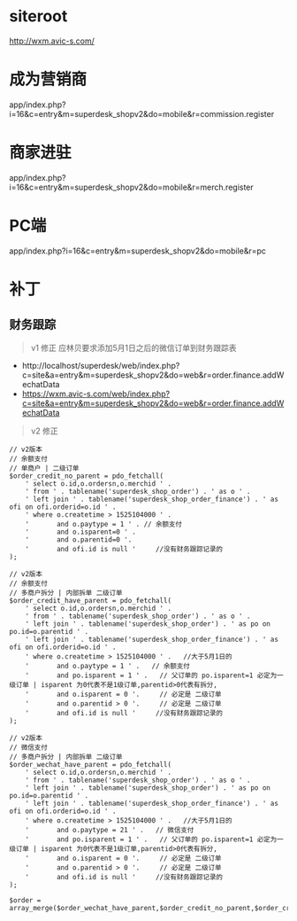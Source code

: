 

# siteroot
http://wxm.avic-s.com/



# 成为营销商
app/index.php?i=16&c=entry&m=superdesk_shopv2&do=mobile&r=commission.register

# 商家进驻
app/index.php?i=16&c=entry&m=superdesk_shopv2&do=mobile&r=merch.register

# PC端
app/index.php?i=16&c=entry&m=superdesk_shopv2&do=mobile&r=pc



# 补丁


## 财务跟踪

> v1 修正 应林贝要求添加5月1日之后的微信订单到财务跟踪表
* http://localhost/superdesk/web/index.php?c=site&a=entry&m=superdesk_shopv2&do=web&r=order.finance.addWechatData
* https://wxm.avic-s.com/web/index.php?c=site&a=entry&m=superdesk_shopv2&do=web&r=order.finance.addWechatData

> v2 修正

```
// v2版本
// 余额支付
// 单商户 | 二级订单
$order_credit_no_parent = pdo_fetchall(
    ' select o.id,o.ordersn,o.merchid ' .
    ' from ' . tablename('superdesk_shop_order') . ' as o ' .
    ' left join ' . tablename('superdesk_shop_order_finance') . ' as ofi on ofi.orderid=o.id ' .
    ' where o.createtime > 1525104000 ' .
    '       and o.paytype = 1 ' . // 余额支付
    '       and o.isparent=0 ' .
    '       and o.parentid=0 '.
    '       and ofi.id is null '     //没有财务跟踪记录的
);

// v2版本
// 余额支付
// 多商户拆分 | 内部拆单 二级订单
$order_credit_have_parent = pdo_fetchall(
    ' select o.id,o.ordersn,o.merchid ' .
    ' from ' . tablename('superdesk_shop_order') . ' as o ' .
    ' left join ' . tablename('superdesk_shop_order') . ' as po on po.id=o.parentid ' .
    ' left join ' . tablename('superdesk_shop_order_finance') . ' as ofi on ofi.orderid=o.id ' .
    ' where o.createtime > 1525104000 ' .   //大于5月1日的
    '       and o.paytype = 1 ' .   // 余额支付
    '       and po.isparent = 1 ' .   // 父订单的 po.isparent=1 必定为一级订单 | isparent 为0代表不是1级订单,parentid>0代表有拆分,
    '       and o.isparent = 0 '.     // 必定是 二级订单
    '       and o.parentid > 0 '.     // 必定是 二级订单
    '       and ofi.id is null '     //没有财务跟踪记录的
);

// v2版本
// 微信支付
// 多商户拆分 | 内部拆单 二级订单
$order_wechat_have_parent = pdo_fetchall(
    ' select o.id,o.ordersn,o.merchid ' .
    ' from ' . tablename('superdesk_shop_order') . ' as o ' .
    ' left join ' . tablename('superdesk_shop_order') . ' as po on po.id=o.parentid ' .
    ' left join ' . tablename('superdesk_shop_order_finance') . ' as ofi on ofi.orderid=o.id ' .
    ' where o.createtime > 1525104000 ' .   //大于5月1日的
    '       and o.paytype = 21 ' .   // 微信支付
    '       and po.isparent = 1 ' .   // 父订单的 po.isparent=1 必定为一级订单 | isparent 为0代表不是1级订单,parentid>0代表有拆分,
    '       and o.isparent = 0 '.     // 必定是 二级订单
    '       and o.parentid > 0 '.     // 必定是 二级订单
    '       and ofi.id is null '     //没有财务跟踪记录的
);

$order = array_merge($order_wechat_have_parent,$order_credit_no_parent,$order_credit_have_parent);
```